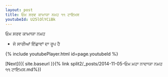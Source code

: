 ```yaml
---
layout: post
title: ਓਮ ਸਰਵ ਕਾਮਾਯਾ ਨਮਹ ੧੧ ਟਾਇਮਸ
youtubeId: U25lOlYCiBk
---
```

 
 
 ਓਮ ਸਰਵ ਕਾਮਾਯਾ ਨਮਹ  
 
 -  ਜੋ ਸਾਰੀਆਂ ਇੱਛਾਵਾਂ ਦਾ ਰੂਪ ਹੈ 
 
  
 
  
 
 
 
 
 
 


{% include youtubePlayer.html id=page.youtubeId %}
 
[Next]({{ site.baseurl }}{% link  split2/_posts/2014-11-05-ਓਮ ਮਹਾ ਨਾਦਾਯਾ ਨਮਹ ੧੧ ਟਾਇਮਸ.md%})
 
